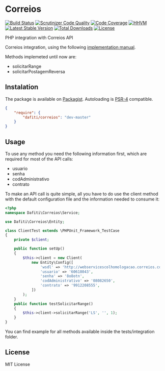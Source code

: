 # Correios
[![Build Status](https://img.shields.io/travis/dafiti/correios/master.svg?style=flat-square)](https://travis-ci.org/dafiti/correios)
[![Scrutinizer Code Quality](https://img.shields.io/scrutinizer/g/dafiti/correios/master.svg?style=flat-square)](https://scrutinizer-ci.com/g/dafiti/correios/?branch=master)
[![Code Coverage](https://img.shields.io/scrutinizer/coverage/g/dafiti/correios/master.svg?style=flat-square)](https://scrutinizer-ci.com/g/dafiti/correios/?branch=master)
[![HHVM](https://img.shields.io/hhvm/dafiti/correios.svg)](https://travis-ci.org/dafiti/correios)
[![Latest Stable Version](https://img.shields.io/packagist/v/dafiti/correios.svg?style=flat-square)](https://packagist.org/packages/dafiti/correios)
[![Total Downloads](https://img.shields.io/packagist/dt/dafiti/correios.svg?style=flat-square)](https://packagist.org/packages/dafiti/correios)
[![License](https://img.shields.io/packagist/l/dafiti/correios.svg?style=flat-square)](https://packagist.org/packages/dafiti/correios)

PHP integration with Correios API

Correios integration, using the following [implementation
manual](http://www.corporativo.correios.com.br/encomendas/sigepweb/doc/Manual_de_Implementacao_do_Web_Service_SIGEPWEB_Logistica_Reversa.pdf).

Methods implemeted until now are:

* solicitarRange
* solicitarPostagemReversa

## Instalation
The package is available on [Packagist](http://packagist.org/packages/dafiti/correios).
Autoloading is [PSR-4](https://github.com/php-fig/fig-standards/blob/master/accepted/PSR-4-autoloader.md) compatible.

```json
{
    "require": {
        "dafiti/correios": "dev-master"
    }
}
```


## Usage
To use any method you need the following information first, which are required
for most of the API calls:

* usuario
* senha
* codAdministrativo
* contrato

To make an API call is quite simple, all you have to do use the client method
with the default configuration file and the information needed to consume it:

```php
<?php
namespace Dafiti\Correios\Service;

use Dafiti\Correios\Entity;

class ClientTest extends \PHPUnit_Framework_TestCase
{
    private $client;

    public function setUp()
    {
        $this->client = new Client(
            new Entity\Config([
                'wsdl' => 'http://webservicescolhomologacao.correios.com.br/ScolWeb/WebServiceScol?wsdl',
                'usuario' => '60618043',
                'senha' => '8o8otn',
                'codAdministrativo' => '08082650',
                'contrato' => '9912208555',
            ])
        );
    }
    public function testSolicitarRange()
    {
        $this->client->solicitarRange('LS', '', 1);
    }
}

```

You can find example for all methods available inside the tests/integration
folder.

## License

MIT License
